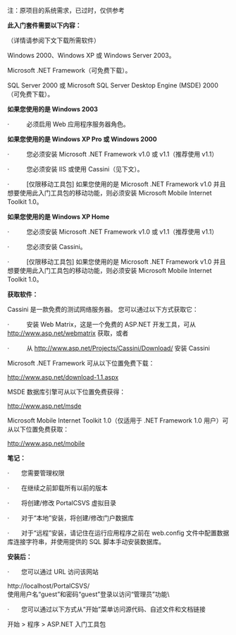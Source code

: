 注：原项目的系统需求，已过时，仅供参考


**此入门套件需要以下内容：**

（详情请参阅下文下载所需软件）

Windows 2000、Windows XP 或 Windows Server 2003。

Microsoft .NET Framework（可免费下载）。

SQL Server 2000 或 Microsoft SQL Server Desktop Engine (MSDE) 2000（可免费下载）。



**如果您使用的是 Windows 2003**

·          必须启用 Web 应用程序服务器角色。



**如果您使用的是 Windows XP Pro 或 Windows 2000**

·          您必须安装 Microsoft .NET Framework v1.0 或 v1.1（推荐使用 v1.1）

·          您必须安装 IIS 或使用 Cassini（见下文）。

·          \[仅限移动工具包] 如果您使用的是 Microsoft .NET Framework v1.0 并且想要使用此入门工具包的移动功能，则必须安装 Microsoft Mobile Internet Toolkit 1.0。



**如果您使用的是 Windows XP Home**

·          您必须安装 Microsoft .NET Framework v1.0 或 v1.1（推荐使用 v1.1）

·          您必须安装 Cassini。

·          \[仅限移动工具包] 如果您使用的是 Microsoft .NET Framework v1.0 并且想要使用此入门工具包的移动功能，则必须安装 Microsoft Mobile Internet Toolkit 1.0。



**获取软件：**



Cassini 是一款免费的测试网络服务器。 您可以通过以下方式获取它：

·          安装 Web Matrix，这是一个免费的 ASP.NET 开发工具，可从 <http://www.asp.net/webmatrix> 获取，或者

·          从 <http://www.asp.net/Projects/Cassini/Download/> 安装 Cassini



Microsoft .NET Framework 可从以下位置免费下载：

<http://www.asp.net/download-1.1.aspx>



MSDE 数据库引擎可从以下位置免费获得：

<http://www.asp.net/msde>



Microsoft Mobile Internet Toolkit 1.0（仅适用于 .NET Framework 1.0 用户）可从以下位置免费获取：

<http://www.asp.net/mobile>



**笔记：**

·       您需要管理权限

·       在继续之前卸载所有以前的版本

·       将创建/修改 PortalCSVS 虚拟目录

·       对于“本地”安装，将创建/修改门户数据库

·       对于“远程”安装，请记住在运行应用程序之前在 web.config 文件中配置数据库连接字符串，并使用提供的 SQL 脚本手动安装数据库。



**安装后：**

·       您可以通过 URL 访问该网站

http://localhost/PortalCSVS/\
使用用户名“guest”和密码“guest”登录以访问“管理员”功能\\

·       您可以通过以下方式从“开始”菜单访问源代码、自述文件和文档链接

开始 > 程序 > ASP.NET 入门工具包